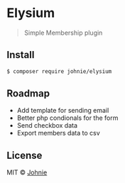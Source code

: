 # Elysium

> Simple Membership plugin

## Install

```sh
$ composer require johnie/elysium
```
## Roadmap

* Add template for sending email
* Better php condionals for the form
* Send checkbox data
* Export members data to csv

## License

MIT © [Johnie](http://johnie.se)
